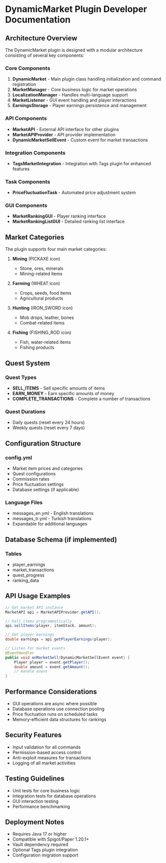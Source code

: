 # DynamicMarket Plugin Developer Documentation

## Architecture Overview

The DynamicMarket plugin is designed with a modular architecture consisting of several key components:

### Core Components

1. **DynamicMarket** - Main plugin class handling initialization and command registration
2. **MarketManager** - Core business logic for market operations
3. **LocalizationManager** - Handles multi-language support
4. **MarketListener** - GUI event handling and player interactions
5. **EarningsStorage** - Player earnings persistence and management

### API Components

- **MarketAPI** - External API interface for other plugins
- **MarketAPIProvider** - API provider implementation
- **DynamicMarketSellEvent** - Custom event for market transactions

### Integration Components

- **TagsMarketIntegration** - Integration with Tags plugin for enhanced features

### Task Components

- **PriceFluctuationTask** - Automated price adjustment system

### GUI Components

- **MarketRankingGUI** - Player ranking interface
- **MarketRankingListGUI** - Detailed ranking list interface

## Market Categories

The plugin supports four main market categories:

1. **Mining** (PICKAXE icon)
   - Stone, ores, minerals
   - Mining-related items

2. **Farming** (WHEAT icon)
   - Crops, seeds, food items
   - Agricultural products

3. **Hunting** (IRON_SWORD icon)
   - Mob drops, leather, bones
   - Combat-related items

4. **Fishing** (FISHING_ROD icon)
   - Fish, water-related items
   - Fishing products

## Quest System

### Quest Types
- **SELL_ITEMS** - Sell specific amounts of items
- **EARN_MONEY** - Earn specific amounts of money
- **COMPLETE_TRANSACTIONS** - Complete a number of transactions

### Quest Durations
- Daily quests (reset every 24 hours)
- Weekly quests (reset every 7 days)

## Configuration Structure

### config.yml
- Market item prices and categories
- Quest configurations
- Commission rates
- Price fluctuation settings
- Database settings (if applicable)

### Language Files
- messages_en.yml - English translations
- messages_tr.yml - Turkish translations
- Expandable for additional languages

## Database Schema (if implemented)

### Tables
- player_earnings
- market_transactions
- quest_progress
- ranking_data

## API Usage Examples

```java
// Get market API instance
MarketAPI api = MarketAPIProvider.getAPI();

// Sell items programmatically
api.sellItems(player, itemStack, amount);

// Get player earnings
double earnings = api.getPlayerEarnings(player);

// Listen for market events
@EventHandler
public void onMarketSell(DynamicMarketSellEvent event) {
    Player player = event.getPlayer();
    double amount = event.getAmount();
    // Handle event
}
```

## Performance Considerations

- GUI operations are async where possible
- Database operations use connection pooling
- Price fluctuation runs on scheduled tasks
- Memory-efficient data structures for rankings

## Security Features

- Input validation for all commands
- Permission-based access control
- Anti-exploit measures for transactions
- Logging of all market activities

## Testing Guidelines

- Unit tests for core business logic
- Integration tests for database operations
- GUI interaction testing
- Performance benchmarking

## Deployment Notes

- Requires Java 17 or higher
- Compatible with Spigot/Paper 1.20.1+
- Vault dependency required
- Optional Tags plugin integration
- Configuration migration support

